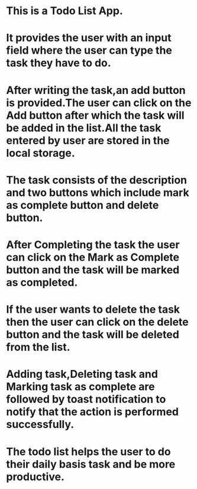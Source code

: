 # This is a Todo List App.

# It provides the user with an input field where the user can type the task they have to do.

# After writing the task,an add button is provided.The user can click on the Add button after which the task will be added in the list.All the task entered by user are stored in the local storage.

# The task consists of the description and two buttons which include mark as complete button and delete button.

# After Completing the task the user can click on the Mark as Complete button and the task will be marked as completed.

# If the user wants to delete the task then the user can click on the delete button and the task will be deleted from the list.

# Adding task,Deleting task and Marking task as complete are followed by toast notification to notify that the action is performed successfully.

# The todo list helps the user to do their daily basis task and be more productive.